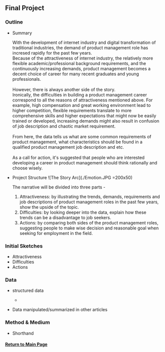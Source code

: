 ## Final Project

### Outline

- Summary 

  With the development of internet industry and digital transformation of traditional industries, the demand of product management role has incresed rapidly for the past few years.<br/>
  Because of the attractiveness of internet industry, the relatively more flexible academic/professional background requirements, and the continuously increasing demands, product management becomes a decent choice of career for many recent graduates and young professionals. <br/><br/>
  However, there is always another side of the story. <br/>
  Ironically, the difficulties in building a product management career correspond to all the reasons of attractiveness mentioned above. For example, high compensation and great working environment lead to higher competition, flexible requirements translate to more comprehensive skills and higher expectations that might now be easily trained or developed, increasing demands might also result in confusion of job description and chaotic market requirement.<br/><br/>
  From here, the data tells us what are some common requirements of product management, what characteristics should be found in a qualified product management job description and etc.<br/><br/>
  As a call for action, it's suggested that people who are interested developing a career in product management should think rationally and choose wisely.<br/>

- Project Structure
![The Story Arc](./Emotion.JPG =200x50)

  The narrative will be divided into three parts - 
  1. Attractiveness: by illustrating the trends, demands, requirements and job descriptions of product management roles in the past few years, show the upside of the topic.
  2. Difficulties: by looking deeper into the data, explain how these trends can be a disadvantage to job seekers.
  3. Actions: by comparing both sides of the product management roles, suggesting people to make wise decision and reasonable goal when seeking for employment in the field.

### Initial Sketches

- Attractiveness
- Difficulties
- Actions
  
### Data

- structured data

  - 

- Data manipulated/summarized in other articles
  
### Method & Medium

- Shorthand <br/>





#### [Return to Main Page](/README.md)
